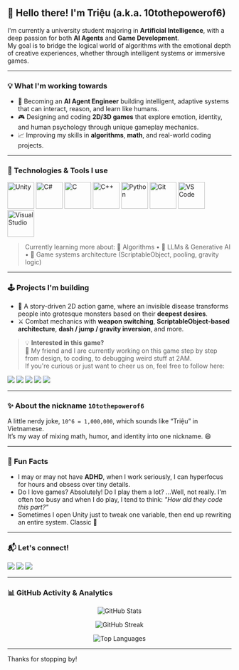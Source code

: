 ## 👋 Hello there! I'm Triệu (a.k.a. 10tothepowerof6)

I'm currently a university student majoring in **Artificial Intelligence**, with a deep passion for both **AI Agents** and **Game Development**.  
My goal is to bridge the logical world of algorithms with the emotional depth of creative experiences, whether through intelligent systems or immersive games.

---

### 💡 What I'm working towards

- 🧠 Becoming an **AI Agent Engineer** building intelligent, adaptive systems that can interact, reason, and learn like humans.
- 🎮 Designing and coding **2D/3D games** that explore emotion, identity, and human psychology through unique gameplay mechanics.
- 📈 Improving my skills in **algorithms**, **math**, and real-world coding projects.

---

### 🔧 Technologies & Tools I use
<p align="left">
  <img src="https://cdn.jsdelivr.net/gh/devicons/devicon/icons/unity/unity-original.svg" alt="Unity" width="60" height="60"/>
  <img src="https://cdn.jsdelivr.net/gh/devicons/devicon/icons/csharp/csharp-original.svg" alt="C#" width="60" height="60"/>
  <img src="https://cdn.jsdelivr.net/gh/devicons/devicon/icons/c/c-original.svg" alt="C" width="60" height="60"/>
  <img src="https://cdn.jsdelivr.net/gh/devicons/devicon/icons/cplusplus/cplusplus-original.svg" alt="C++" width="60" height="60"/>
  <img src="https://cdn.jsdelivr.net/gh/devicons/devicon/icons/python/python-original.svg" alt="Python" width="60" height="60"/>
  <img src="https://cdn.jsdelivr.net/gh/devicons/devicon/icons/git/git-original.svg" alt="Git" width="60" height="60"/>
  <img src="https://cdn.jsdelivr.net/gh/devicons/devicon/icons/vscode/vscode-original.svg" alt="VS Code" width="60" height="60"/>
  <img src="https://cdn.jsdelivr.net/gh/devicons/devicon/icons/visualstudio/visualstudio-plain.svg" alt="Visual Studio" width="60" height="60"/>
</p>

> Currently learning more about: 🧮 Algorithms • 🧊 LLMs & Generative AI • 🎨 Game systems architecture (ScriptableObject, pooling, gravity logic)

---

### 🕹️ Projects I'm building
- 🦠 A story-driven 2D action game, where an invisible disease transforms people into grotesque monsters based on their **deepest desires**.
- ⚔️ Combat mechanics with **weapon switching**, **ScriptableObject-based architecture**, **dash / jump / gravity inversion**, and more.

> 💡 **Interested in this game?**  
> 🧪 My friend and I are currently working on this game step by step from design, to coding, to debugging weird stuff at 2AM.  
> If you're curious or just want to cheer us on, feel free to follow here:

<p align="left">
  <a href="https://www.facebook.com/0x7e1" target="_blank"><img src="https://img.shields.io/badge/Facebook-Triệu-1877F2?style=for-the-badge&logo=facebook&logoColor=1877F2"/></a>
  <a href="https://www.facebook.com/profile.php?id=100095122263376" target="_blank"><img src="https://img.shields.io/badge/Facebook-EtagonProtocol-1877F2?style=for-the-badge&logo=facebook&logoColor=1877F2"/></a>
  <a href="https://x.com/EtagonProtocol" target="_blank"><img src="https://img.shields.io/badge/X-Twitter-000000?style=for-the-badge&logo=twitter&logoColor=000000"/></a>
  <a href="https://www.instagram.com/etagonprotocol/?hl=en" target="_blank"><img src="https://img.shields.io/badge/Instagram-Devlog-E4405F?style=for-the-badge&logo=instagram&logoColor=E4405F"/></a>
  <a href="https://itch.io/yourproject" target="_blank"><img src="https://img.shields.io/badge/itch.io-CommingSoon-FA5C5C?style=for-the-badge&logo=itchdotio&logoColor=FA5C5C"/></a>
</p>

---

### ✨ About the nickname `10tothepowerof6`
A little nerdy joke, `10^6 = 1,000,000`, which sounds like “Triệu” in Vietnamese.  
It’s my way of mixing math, humor, and identity into one nickname. 😄

---

### 🎲 Fun Facts
- I may or may not have **ADHD**, when I work seriously, I can hyperfocus for hours and obsess over tiny details.
- Do I love games? Absolutely! Do I play them a lot? ...Well, not really. I'm often too busy and when I do play, I tend to think: _"How did they code this part?"_
- Sometimes I open Unity just to tweak one variable, then end up rewriting an entire system. Classic 🤣

---

### 📬 Let's connect!
<p align="left">
  <a href="mailto:xtrieu229@gmail.com" target="_blank"><img src="https://img.shields.io/badge/Email-D14836?style=for-the-badge&logo=gmail&logoColor=white"/></a>
  <a href="https://www.facebook.com/0x7e1" target="_blank"><img src="https://img.shields.io/badge/Facebook-1877F2?style=for-the-badge&logo=facebook&logoColor=white"/></a>
  <a href="https://discord.com/users/597418393523453973" target="_blank"><img src="https://img.shields.io/badge/Discord-5865F2?style=for-the-badge&logo=discord&logoColor=white"/></a>
</p>

---

### 📊 GitHub Activity & Analytics

<p align="center">
  <img src="https://github-readme-stats.vercel.app/api?username=10tothepowerof6&show_icons=true&theme=tokyonight" alt="GitHub Stats"/>
</p>

<p align="center">
  <img src="https://github-readme-streak-stats.herokuapp.com/?user=10tothepowerof6&theme=tokyonight" alt="GitHub Streak"/>
</p>

<p align="center">
  <img src="https://github-readme-stats.vercel.app/api/top-langs/?username=10tothepowerof6&layout=compact&theme=tokyonight" alt="Top Languages"/>
</p>

---

Thanks for stopping by!
